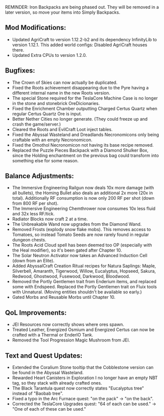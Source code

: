 
REMINDER: Iron Backpacks are being phased out. They will be removed in a later version, so move your items into Simply Backpacks.

## Mod Modifications:

- Updated AgriCraft to version 1.12.2-b2 and its dependency InfinityLib to version 1.12.1. This added world configs: Disabled AgriCraft houses there.
- Updated Extra CPUs to version 1.2.0.

## Bugfixes:

- The Crown of Skies can now actually be duplicated.
- Fixed the Roots achievement disappearing due to the Pyre having a different internal name in the new Roots version.
- The special Stone required for the TeslaCore Machine Case is no longer in the stone and stonebrick OreDicionaries.
- Fixed the Enrichment Chamber outputting Charged Certus Quartz when regular Certus Quartz Ore is input.
- Better Nether Cities no longer generate. (They could freeze up and crash the game/server.)
- Cleared the Roots and EvilCraft Loot inject tables.
- Fixed the Abyssal Wasteland and Dreadlands Necronomicons only being craftable with an empty Necronomicon.
- Fixed the Omothol Necronomicon not having its base recipe removed.
- Replaced the Puzzle Pieces Backpack with a Diamond Shulker Box, since the Holding enchantment on the previous bag could transform into something else for some reason.

## Balance Adjustments:

- The Immersive Engineering Railgun now deals 10x more damage (with all bullets), the Homing Bullet also deals an additional 2x more (20x in total). Additionally RF consumption is now only 200 RF per shot (down from 800 RF per shot).
- The Immersive Engineering Chemthrower now consumes 10x less fluid and 32x less RF/tick.
- Radiator Blocks now craft 2 at a time.
- The Unbreakable Wand now upgrades from the Diamond Wand.
- Removed Frosts (explody snow flake mobs). This removes access to Tomatoes, so instead Tomato Seeds are now rarely found in regular dungeon chests.
- The Roots Acid Cloud spell has been deemed too OP (especially with the Heal modifier), so it's been gated after Chapter 10.
- The Solar Neutron Activator now takes an Advanced Induction Cell (down from an Elite).
- Added AbyssalCraft Creation Ritual recipes for Natura Saplings: Maple, Silverbell, Amaranth, Tigerwood, Willow, Eucalyptus, Hopseed, Sakura, Redwood, Ghostwood, Fusewood, Darkwood, Bloodwood.
- Removed the Portly Gentlemen trait from Enderium items, and replaced some with Endspeed. Replaced the Portly Gentlemen trait on Fluix tools with Unnatural. (Moving entities shouldn't be available so early.)
- Gated Morbs and Reusable Morbs until Chapter 10.

## QoL Improvements:

- JEI Resources now correctly shows where ores spawn.
- Treated Leather, Energized Osmium and Energized Certus can now be crafted with a Thermal or EnderIO Tank.
- Removed the Tool Progression Magic Mushroom from JEI.

## Text and Quest Updates:

- Extended the Coralium Stone tooltip that the Cobblestone version can be found in the Abyssal Wasteland.
- Rewarded Heart Canisters in Exploration I no longer have an empty NBT tag, so they stack with already crafted ones.
- The Black Tarantula quest now correctly states "Eucalyptus tree" instead of "Baobab tree".
- Fixed a typo in the Arc Furnace quest: "on the pack" -> "on the back".
- Corrected the TeslaCore Upgrades quest: "64 of each can be used." -> "One of each of these can be used."
